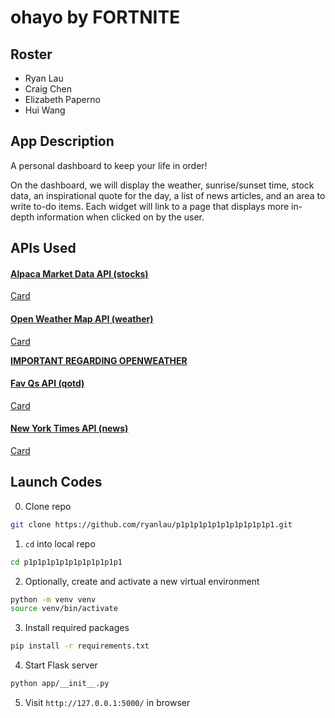 # ohayo by FORTNITE

## Roster

* Ryan Lau
* Craig Chen
* Elizabeth Paperno
* Hui Wang

## App Description

A personal dashboard to keep your life in order! 

On the dashboard, we will display the weather, sunrise/sunset time, stock data, an inspirational quote for the day, a list of news articles, and an area to write to-do items. Each widget will link to a page that displays more in-depth information when clicked on by the user. 

## APIs Used
#### [Alpaca Market Data API (stocks)](https://alpaca.markets/docs/api-references/market-data-api/stock-pricing-data/historical/)
[Card](https://github.com/stuy-softdev/notes-and-code/blob/main/api_kb/411_on_AlpacaMarketData.md)


#### [Open Weather Map API (weather)](https://openweathermap.org/api)
[Card](https://github.com/stuy-softdev/notes-and-code/blob/main/api_kb/411_on_OpenWeather.md)

[**IMPORTANT REGARDING OPENWEATHER**](https://github.com/ryanlau/p1p1p1p1p1p1p1p1p1p1p1/blob/main/app/keys/readme)

#### [Fav Qs API (qotd)](https://favqs.com/api)
[Card](https://github.com/stuy-softdev/notes-and-code/blob/main/api_kb/411_on_FavQs.md)

#### [New York Times API (news)](https://developer.nytimes.com/apis)
[Card](https://github.com/stuy-softdev/notes-and-code/blob/main/api_kb/411_on_NYTMostPopular.md)


## Launch Codes

0. Clone repo

```bash
git clone https://github.com/ryanlau/p1p1p1p1p1p1p1p1p1p1p1.git
```

1. `cd` into local repo

```bash
cd p1p1p1p1p1p1p1p1p1p1p1
```

2. Optionally, create and activate a new virtual environment

```bash
python -m venv venv
source venv/bin/activate
```

3. Install required packages

```bash
pip install -r requirements.txt
```

4. Start Flask server

```bash
python app/__init__.py
```

5. Visit `http://127.0.0.1:5000/` in browser

